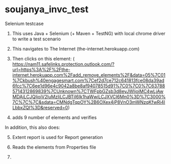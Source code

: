 # soujanya_invc_test
Selenium testcase

1. This uses Java + Selenium (+ Maven + TestNG) with local chrome driver to write a test scenario

2. This navigates to The Internet (the-internet.herokuapp.com)

3. Then clicks on this element: ( https://nam11.safelinks.protection.outlook.com/?url=https%3A%2F%2Fthe-internet.herokuapp.com%2Fadd_remove_elements%2F&data=05%7C01%7Ckbush%40engagesmart.com%7Cef2d7ce712c641813fce08da39ad6fcc%7C6ee1d96e4c9042a8be8af94078515d91%7C0%7C0%7C637885714312869839%7CUnknown%7CTWFpbGZsb3d8eyJWIjoiMC4wLjAwMDAiLCJQIjoiV2luMzIiLCJBTiI6Ik1haWwiLCJXVCI6Mn0%3D%7C3000%7C%7C%7C&sdata=CMNdgTqpOY%2B6OXex4jP8VnO3mWNzqKfwRi4ILbbxZQI%3D&reserved=0)

4. adds 9 number of elements and verifies

In addition, this also does:

5. Extent report is used for Report generation

6. Reads the elements from Properties file
7.  
